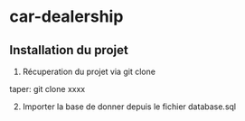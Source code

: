 # car-dealership

## Installation du projet

1) Récuperation du projet via git clone

taper: git clone xxxx

2) Importer la base de donner depuis le fichier database.sql
